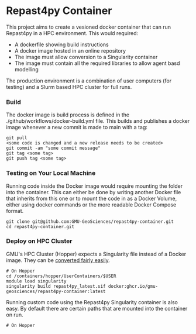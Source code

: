 # Repast4py Container
This project aims to create a vesioned docker container that can run Repast4py in a HPC environment. This would required:

  - A dockerfile showing build instructions
  - A docker image hosted in an online repository
  - The image must allow conversion to a Singularity container
  - The image must contain all the required libraries to allow agent basd modelling

The production environment is a combination of user computers (for testing) and a Slurm based HPC cluster for full runs.

### Build
The docker image is build process is defined in the ./github/workflows/docker-build.yml file. This builds and publishes a docker image whenever a new commit is made to main with a tag:

```
git pull
<some code is changed and a new release needs to be created>
git commit -am "some commit message"
git tag <some tag>
git push tag <some tag>
```
### Testing on Your Local Machine
Running code inside the Docker image would require mounting the folder into the container. This can either be done by writing another Docker file that inherits from this one or to mount the code in as a Docker Volume, either using docker commands or the more readable Docker Compose format.

```
git clone git@github.com:GMU-GeoSciences/repast4py-container.git
cd repast4py-container.git

```

### Deploy on HPC Cluster

GMU's HPC Cluster (Hopper) expects a Singularity file instead of a Docker image. They can be [converted fairly easily](https://wiki.orc.gmu.edu/mkdocs/Containerized_jobs_on_Hopper/#building-your-own-containers). 

```
# On Hopper
cd /containers/hopper/UserContainers/$USER
module load singularity
singularity build repast4py_latest.sif docker:ghcr.io/gmu-geosciences/repast4py-container:latest
```

Running custom code using the Repast4py Singularity container is also easy. By default there are certain paths that are mounted into the container on run. 

```
# On Hopper

```
